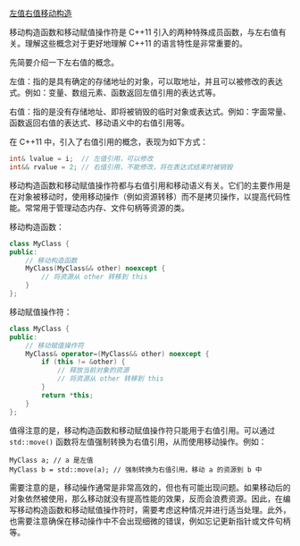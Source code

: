 [左值右值移动构造](./.cpp/左值右值移动构造.cpp)

移动构造函数和移动赋值操作符是 C++11 引入的两种特殊成员函数，与左右值有关。理解这些概念对于更好地理解 C++11 的语言特性是非常重要的。

先简要介绍一下左右值的概念。

左值：指的是具有确定的存储地址的对象，可以取地址，并且可以被修改的表达式。例如：变量、数组元素、函数返回左值引用的表达式等。

右值：指的是没有存储地址、即将被销毁的临时对象或表达式。例如：字面常量、函数返回右值的表达式、移动语义中的右值引用等。

在 C++11 中，引入了右值引用的概念，表现为如下方式：

```cpp
int& lvalue = i;  // 左值引用，可以修改
int&& rvalue = 2; // 右值引用，不能修改，将在表达式结束时被销毁
```

移动构造函数和移动赋值操作符都与右值引用和移动语义有关。它们的主要作用是在对象被移动时，使用移动操作（例如资源转移）而不是拷贝操作，以提高代码性能。常常用于管理动态内存、文件句柄等资源的类。

移动构造函数：

```cpp
class MyClass {
public:
    // 移动构造函数
    MyClass(MyClass&& other) noexcept {
        // 将资源从 other 转移到 this
    }
};
```

移动赋值操作符：

```cpp
class MyClass {
public:
    // 移动赋值操作符
    MyClass& operator=(MyClass&& other) noexcept {
        if (this != &other) {
            // 释放当前对象的资源
            // 将资源从 other 转移到 this
        }
        return *this;
    }
};
```

值得注意的是，移动构造函数和移动赋值操作符只能用于右值引用。可以通过 `std::move()` 函数将左值强制转换为右值引用，从而使用移动操作。例如：

```
MyClass a; // a 是左值
MyClass b = std::move(a); // 强制转换为右值引用，移动 a 的资源到 b 中
```

需要注意的是，移动操作通常是非常高效的，但也有可能出现问题。如果移动后的对象依然被使用，那么移动就没有提高性能的效果，反而会浪费资源。因此，在编写移动构造函数和移动赋值操作符时，需要考虑这种情况并进行适当处理。此外，也需要注意确保在移动操作中不会出现细微的错误，例如忘记更新指针或文件句柄等。